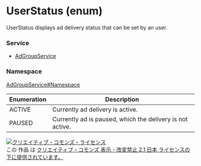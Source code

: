 # UserStatus (enum)
UserStatus displays ad delivery status that can be set by an user.

### Service
+ [AdGroupService](../../services/AdGroupService.md)

### Namespace
[AdGroupService#Namespace](../../services/AdGroupService.md#namespace)

| Enumeration | Description | 
|---|---|
| ACTIVE| Currently ad delivery is active. |
| PAUSED| Currently ad is paused, which the delivery is not active. |

<a rel="license" href="http://creativecommons.org/licenses/by-nd/2.1/jp/"><img alt="クリエイティブ・コモンズ・ライセンス" style="border-width:0" src="https://i.creativecommons.org/l/by-nd/2.1/jp/88x31.png" /></a><br />この 作品 は <a rel="license" href="http://creativecommons.org/licenses/by-nd/2.1/jp/">クリエイティブ・コモンズ 表示 - 改変禁止 2.1 日本 ライセンスの下に提供されています。</a>
